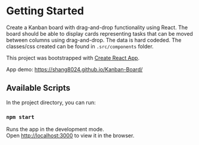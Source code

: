 # Getting Started 

Create a Kanban board with drag-and-drop functionality using React. The board should be able to display cards representing tasks that can be moved between columns using drag-and-drop. The data is hard codeded. The classes/css created can be found in `.src/components` folder.

This project was bootstrapped with [Create React App](https://github.com/facebook/create-react-app).

App demo: https://shang8024.github.io/Kanban-Board/

## Available Scripts

In the project directory, you can run:

### `npm start`

Runs the app in the development mode.\
Open [http://localhost:3000](http://localhost:3000) to view it in the browser.
